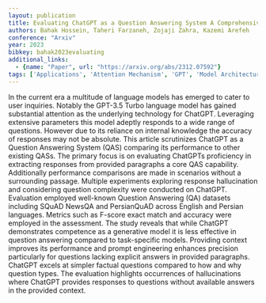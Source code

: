 ```yaml
---
layout: publication
title: Evaluating ChatGPT as a Question Answering System A Comprehensive Analysis and Comparison with Existing Models
authors: Bahak Hossein, Taheri Farzaneh, Zojaji Zahra, Kazemi Arefeh
conference: "Arxiv"
year: 2023
bibkey: bahak2023evaluating
additional_links:
  - {name: "Paper", url: "https://arxiv.org/abs/2312.07592"}
tags: ['Applications', 'Attention Mechanism', 'GPT', 'Model Architecture', 'Prompting', 'RAG', 'Reinforcement Learning']
---
```

In the current era a multitude of language models has emerged to cater to user inquiries. Notably the GPT-3.5 Turbo language model has gained substantial attention as the underlying technology for ChatGPT. Leveraging extensive parameters this model adeptly responds to a wide range of questions. However due to its reliance on internal knowledge the accuracy of responses may not be absolute. This article scrutinizes ChatGPT as a Question Answering System (QAS) comparing its performance to other existing QASs. The primary focus is on evaluating ChatGPTs proficiency in extracting responses from provided paragraphs a core QAS capability. Additionally performance comparisons are made in scenarios without a surrounding passage. Multiple experiments exploring response hallucination and considering question complexity were conducted on ChatGPT. Evaluation employed well-known Question Answering (QA) datasets including SQuAD NewsQA and PersianQuAD across English and Persian languages. Metrics such as F-score exact match and accuracy were employed in the assessment. The study reveals that while ChatGPT demonstrates competence as a generative model it is less effective in question answering compared to task-specific models. Providing context improves its performance and prompt engineering enhances precision particularly for questions lacking explicit answers in provided paragraphs. ChatGPT excels at simpler factual questions compared to how and why question types. The evaluation highlights occurrences of hallucinations where ChatGPT provides responses to questions without available answers in the provided context.
